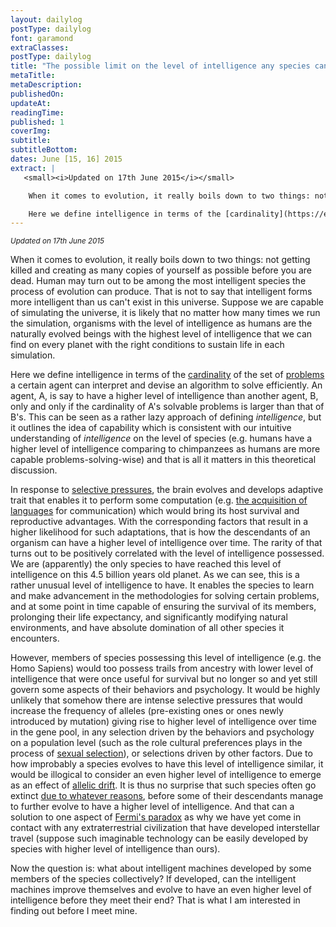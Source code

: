 ```yaml
---
layout: dailylog
postType: dailylog
font: garamond
extraClasses: 
postType: dailylog
title: "The possible limit on the level of intelligence any species can possess in the course of evolution"
metaTitle:
metaDescription: 
publishedOn: 
updateAt: 
readingTime: 
published: 1
coverImg: 
subtitle:
subtitleBottom:
dates: June [15, 16] 2015
extract: |
   <small><i>Updated on 17th June 2015</i></small>

    When it comes to evolution, it really boils down to two things: not getting killed and creating as many copies of yourself as possible before you are dead. Human may turn out to be among the most intelligent species the process of evolution can produce. That is not to say that intelligent forms more intelligent than us can't exist in this universe. Suppose we are capable of simulating the universe, it is likely that no matter how many times we run the simulation, organisms with the level of intelligence as humans are the naturally evolved beings with the highest level of intelligence that we can find on every planet with the right conditions to sustain life in each simulation. 

    Here we define intelligence in terms of the [cardinality](https://en.wikipedia.org/wiki/Cardinality) of the set of [problems](https://en.wikipedia.org/wiki/Computational_problem) a certain agent can interpret and devise an algorithm to solve efficiently. An agent, A, is say to have a higher level of intelligence than another agent, B, only and only if the cardinality of A's solvable problems is larger than that of B's. This can be seen as a rather lazy approach of defining *intelligence*, but it outlines the idea of capability which is consistent with our intuitive understanding of *intelligence* on the level of species (e.g. humans have a higher level of intelligence comparing to chimpanzees as humans are more capable problems-solving-wise) and that is all it matters in this theoretical discussion.
---
```


<small><i>Updated on 17th June 2015</i></small>

When it comes to evolution, it really boils down to two things: not getting killed and creating as many copies of yourself as possible before you are dead. Human may turn out to be among the most intelligent species the process of evolution can produce. That is not to say that intelligent forms more intelligent than us can't exist in this universe. Suppose we are capable of simulating the universe, it is likely that no matter how many times we run the simulation, organisms with the level of intelligence as humans are the naturally evolved beings with the highest level of intelligence that we can find on every planet with the right conditions to sustain life in each simulation. 

Here we define intelligence in terms of the [cardinality](https://en.wikipedia.org/wiki/Cardinality) of the set of [problems](https://en.wikipedia.org/wiki/Computational_problem) a certain agent can interpret and devise an algorithm to solve efficiently. An agent, A, is say to have a higher level of intelligence than another agent, B, only and only if the cardinality of A's solvable problems is larger than that of B's. This can be seen as a rather lazy approach of defining *intelligence*, but it outlines the idea of capability which is consistent with our intuitive understanding of *intelligence* on the level of species (e.g. humans have a higher level of intelligence comparing to chimpanzees as humans are more capable problems-solving-wise) and that is all it matters in this theoretical discussion.

In response to [selective pressures](http://study.com/academy/lesson/selective-pressure-definition-example-quiz.html), the brain evolves and develops adaptive trait that enables it to perform some computation (e.g. [the acquisition of languages](http://www.sage-ereference.com/view/humandevelopment/n371.xml) for communication) which would bring its host survival and reproductive advantages. With the corresponding factors that result in a higher likelihood for such adaptations, that is how the descendants of an organism can have a higher level of intelligence over time. The rarity of that turns out to be positively correlated with the level of intelligence possessed. We are (apparently) the only species to have reached this level of intelligence on this 4.5 billion years old planet. As we can see, this is a rather unusual level of intelligence to have. It enables the species to learn and make advancement in the methodologies for solving certain problems, and at some point in time capable of ensuring the survival of its members, prolonging their life expectancy, and significantly modifying natural environments, and have absolute domination of all other species it encounters.

However, members of species possessing this level of intelligence (e.g. the Homo Sapiens) would too possess trails from ancestry with lower level of intelligence that were once useful for survival but no longer so and yet still govern some aspects of their behaviors and psychology. It would be highly unlikely that somehow there are intense selective pressures that would increase the frequency of alleles (pre-existing ones or ones newly introduced by mutation) giving rise to higher level of intelligence over time in the gene pool, in any selection driven by the behaviors and psychology on a population level (such as the role cultural preferences plays in the process of [sexual selection](https://en.wikipedia.org/wiki/Sexual_selection)), or selections driven by other factors. Due to how improbably a species evolves to have this level of intelligence similar, it would be illogical to consider an even higher level of intelligence to emerge as an effect of [allelic drift](https://en.wikipedia.org/wiki/Genetic_drift). It is thus no surprise that such species often go extinct [due to whatever reasons](https://en.wikipedia.org/wiki/Human_extinction#Possible_scenarios), before some of their descendants manage to further evolve to have a higher level of intelligence. And that can a solution to one aspect of [Fermi's paradox](https://en.wikipedia.org/wiki/Russell's_paradox) as why we have yet come in contact with any extraterrestrial civilization that have developed interstellar travel (suppose such imaginable technology can be easily developed by species with higher level of intelligence than ours).

Now the question is: what about intelligent machines developed by some members of the species collectively? If developed, can the intelligent machines improve themselves and evolve to have an even higher level of intelligence before they meet their end? That is what I am interested in finding out before I meet mine.